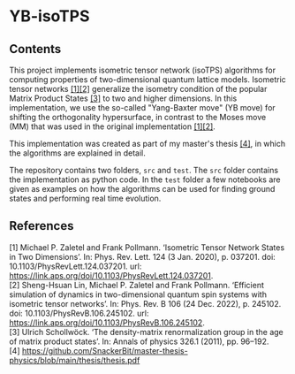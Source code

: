 # YB-isoTPS
## Contents
This project implements isometric tensor network (isoTPS) algorithms for computing properties of two-dimensional quantum lattice models. 
Isometric tensor networks [[1]](#1)[[2]](#2) generalize the isometry condition of the popular Matrix Product States [[3]](#3) to two and higher dimensions.
In this implementation, we use the so-called "Yang-Baxter move" (YB move) for shifting the orthogonality hypersurface, in contrast to the Moses move (MM) that was used in the original implementation [[1]](#1)[[2]](#2). <br />

This implementation was created as part of my master's thesis [[4]](#4), in which the algorithms are explained in detail. <br />

The repository contains two folders, `src` and `test`. The `src` folder contains the implementation as python code. In the `test` folder a few notebooks are given as examples on how the algorithms can be used for finding ground states and performing real time evolution.

## References
<a id="1">[1]</a> 
Michael P. Zaletel and Frank Pollmann. ‘Isometric Tensor Network States in Two Dimensions’. In: Phys. Rev. Lett. 124 (3 Jan. 2020), p. 037201. doi: 10.1103/PhysRevLett.124.037201. url: https://link.aps.org/doi/10.1103/PhysRevLett.124.037201. <br />
<a id="2">[2]</a> 
Sheng-Hsuan Lin, Michael P. Zaletel and Frank Pollmann. ‘Efficient simulation of dynamics in two-dimensional quantum spin systems with isometric tensor networks’. In: Phys. Rev. B 106 (24 Dec. 2022), p. 245102. doi: 10.1103/PhysRevB.106.245102. url: https://link.aps.org/doi/10.1103/PhysRevB.106.245102. <br />
<a id="3">[3]</a> 
Ulrich Schollwöck. ‘The density-matrix renormalization group in the age of matrix product states’. In: Annals of physics 326.1 (2011), pp. 96–192. <br />
<a id="4">[4]</a> 
https://github.com/SnackerBit/master-thesis-physics/blob/main/thesis/thesis.pdf <br />

